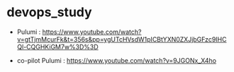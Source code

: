 # devops_study

* Pulumi : https://www.youtube.com/watch?v=gtTjmMcurFk&t=356s&pp=ygUTcHVsdW1pICBtYXN0ZXJjbGFzc9IHCQl-CQGHKiGM7w%3D%3D

* co-pilot Pulumi : https://www.youtube.com/watch?v=9JGONx_X4ho